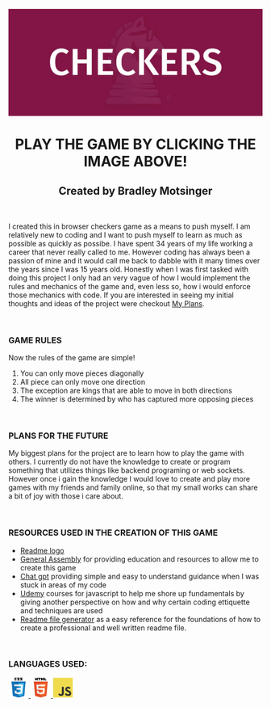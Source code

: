 <a href="https://niteskystargazer.github.io/unit1-project-checkers/"><img src="./images/checkers.jpg" align="center"></a>
<h1 align="center">PLAY THE GAME BY CLICKING THE IMAGE ABOVE!</h1>
<h2 align="center">Created by Bradley Motsinger</h2>
<br />
<p>I created this in browser checkers game as a means to push myself. I am relatively new to coding and I want to push myself to learn as much as possible as quickly as possibe. I have spent 34 years of my life working a career that never really called to me. However coding has always been a passion of mine and it would call me back to dabble with it many times over the years since I was 15 years old. Honestly when I was first tasked with doing this project I only had an very vague of how I would implement the rules and mechanics of the game and, even less so, how i would enforce those mechanics with code. If you are interested in seeing my initial thoughts and ideas of the project were checkout <a href="./psuedo.txt">My Plans</a>.</p>
<br />
<h3>GAME RULES</h3>
<p>
  Now the rules of the game are simple!
  <ol>
    <li>You can only move pieces diagonally</li>
    <li>All piece can only move one direction</li>
    <li>The exception are kings that are able to move in both directions</li>
    <li>The winner is determined by who has captured more opposing pieces</li>
  </ol>
</p>
<br />
<h3>PLANS FOR THE FUTURE</h1>
<p>
  My biggest plans for the project are to learn how to play the game with others. I currently do not have the knowledge to create or program something that utilizes things like backend programing or web sockets. However once i gain the knowledge I would love to create and play more games with my friends and family online, so that my small works can share a bit of joy with those i care about.
</p>
<br />
<h3>RESOURCES USED IN THE CREATION OF THIS GAME</h3>
<p>
  <ul>
    <li><a href="https://gamerules.com/rules/checkers-rules/">Readme logo</a></li>
    <li><a href="https://generalassemb.ly/">General Assembly</a> for providing education and resources to allow me to create this game</li>
    <li><a href="https://chatgpt.com/">Chat gpt</a> providing simple and easy to understand guidance when I was stuck in areas of my code</li>
    <li><a href="https://www.udemy.com/">Udemy</a> courses for javascript to help me shore up fundamentals by giving another perspective on how and why certain           coding ettiquette and techniques are used</li>
    <li><a href="https://rahuldkjain.github.io/gh-profile-readme-generator/">Readme file generator</a> as a easy reference for the foundations of how to create a professional and well written   
        readme file.</li>
  </ul>
</p>
<br />
<h3 align="left">LANGUAGES USED:</h3>
<p align="left"> <a href="https://www.w3schools.com/css/" target="_blank" rel="noreferrer"> <img src="https://raw.githubusercontent.com/devicons/devicon/master/icons/css3/css3-original-wordmark.svg" alt="css3" width="40" height="40"/> </a> <a href="https://www.w3.org/html/" target="_blank" rel="noreferrer"> <img src="https://raw.githubusercontent.com/devicons/devicon/master/icons/html5/html5-original-wordmark.svg" alt="html5" width="40" height="40"/> </a> <a href="https://developer.mozilla.org/en-US/docs/Web/JavaScript" target="_blank" rel="noreferrer"> <img src="https://raw.githubusercontent.com/devicons/devicon/master/icons/javascript/javascript-original.svg" alt="javascript" width="40" height="40"/> </a> </p>
